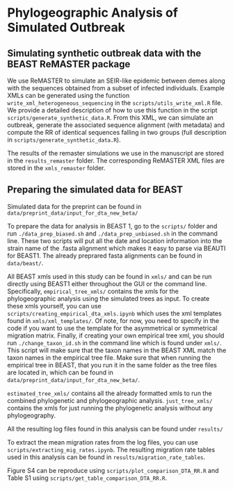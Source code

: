 # Phylogeographic Analysis of Simulated Outbreak

## Simulating synthetic outbreak data with the BEAST ReMASTER package

We use ReMASTER to simulate an SEIR-like epidemic between demes along with the sequences obtained from a subset of infected individuals.
Example XMLs can be generated using the function `write_xml_heterogeneous_sequencing` in the `scripts/utils_write_xml.R` file.
We provide a detailed description of how to use this function in the script `scripts/generate_synthetic_data.R`.
From this XML, we can simulate an outbreak, generate the associated sequence alignment (with metadata) and compute the RR of identical sequences falling in two groups (full description in `scripts/generate_synthetic_data.R`).

The results of the remaster simulations we use in the manuscript are stored in the `results_remaster` folder.
The corresponding ReMASTER XML files are stored in the `xmls_remaster` folder.

## Preparing the simulated data for BEAST

Simulated data for the preprint can be found in `data/preprint_data/input_for_dta_new_beta/`

To prepare the data for analysis in BEAST 1, go to the `scripts/` folder and run `./data_prep_biased.sh` and `./data_prep_unbiased.sh` in the command line. These two scripts will put all the date and location information into the strain name of the .fasta alignment which makes it easy to parse via BEAUTI for BEAST1. 
The already preprared fasta alignments can be found in `data/beast/`. 

All BEAST xmls used in this study can be found in `xmls/` and can be run directly using BEAST1 either throughout the GUI or the command line. 
Specifically, `empirical_tree_xmls/` contains the xmls for the phylogeographic analysis using the simulated trees as input. 
To create these xmls yourself, you can use `scripts/creating_empirical_dta_xmls.ipynb` which uses the xml templates found in `xmls/xml_templates/`. 
Of note, for now, you need to specify in the code if you want to use the template for the asymmetrical or symmetrical migration matrix. 
Finally, if creating your own empirical tree xml, you should run `./change_taxon_id.sh` in the command line which is found under `xmls/`. 
This script will make sure that the taxon names in the BEAST XML match the taxon names in the empirical tree file. Make sure that when running the empirical tree in BEAST, that you run it in the same folder as the tree files are located in, which can be found in `data/preprint_data/input_for_dta_new_beta/`.

`estimated_tree_xmls/` contains all the already formatted xmls to run the combined phylogenetic and phylogeographic analysis.
 `just_tree_xmls/` contains the xmls for just running the phylogenetic analysis without any phylogeography.

All the resulting log files found in this analysis can be found under `results/`

To extract the mean migration rates from the log files, you can use `scripts/extracting_mig_rates.ipynb`. 
The resulting migration rate tables used in this analysis can be found in `results/migration_rate_tables`.


Figure S4 can be reproduce using `scripts/plot_comparison_DTA_RR.R` and Table S1 using `scripts/get_table_comparison_DTA_RR.R`.